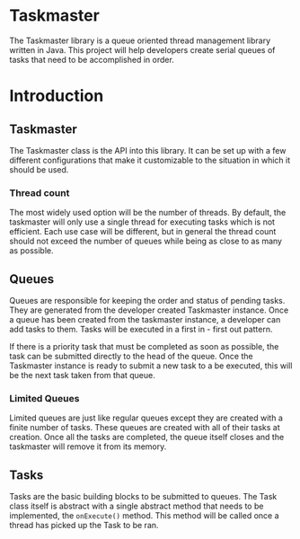 # Taskmaster

The Taskmaster library is a queue oriented thread management library written in Java. This project will help developers create serial queues of tasks that need to be accomplished in order. 


# Introduction

## Taskmaster
The Taskmaster class is the API into this library. It can be set up with a few different configurations that make it customizable to the situation in which it should be used. 

### Thread count

The most widely used option will be the number of threads. By default, the taskmaster will only use a single thread for executing tasks which is not efficient. Each use case will be different, but in general the thread count should not exceed the number of queues while being as close to as many as possible. 

## Queues

Queues are responsible for keeping the order and status of pending tasks. They are generated from the developer created Taskmaster instance. Once a queue has been created from the taskmaster instance, a developer can add tasks to them. Tasks will be executed in a first in - first out pattern. 

If there is a priority task that must be completed as soon as possible, the task can be submitted directly to the head of the queue. Once the Taskmaster instance is ready to submit a new task to a be executed, this will be the next task taken from that queue. 

### Limited Queues

Limited queues are just like regular queues except they are created with a finite number of tasks. These queues are created with all of their tasks at creation. Once all the tasks are completed, the queue itself closes and the taskmaster will remove it from its memory.

## Tasks

Tasks are the basic building blocks to be submitted to queues. The Task class itself is abstract with a single abstract method that needs to be implemented, the `onExecute()` method. This method will be called once a thread has picked up the Task to be ran. 

